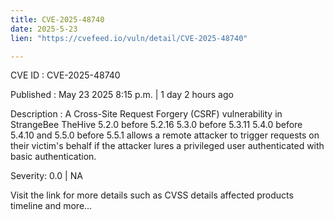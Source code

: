 ```yaml
---
title: CVE-2025-48740
date: 2025-5-23
lien: "https://cvefeed.io/vuln/detail/CVE-2025-48740"

---
```


CVE ID : CVE-2025-48740

Published :  May 23
2025
8:15 p.m. | 1 day
2 hours ago

Description : A Cross-Site Request Forgery (CSRF) vulnerability in StrangeBee TheHive 5.2.0 before 5.2.16
5.3.0 before 5.3.11
5.4.0 before 5.4.10
and 5.5.0 before 5.5.1 allows a remote attacker to trigger requests on their victim's behalf
if the attacker lures a privileged user
authenticated with basic authentication.

Severity: 0.0 | NA

Visit the link for more details
such as CVSS details
affected products
timeline
and more...
